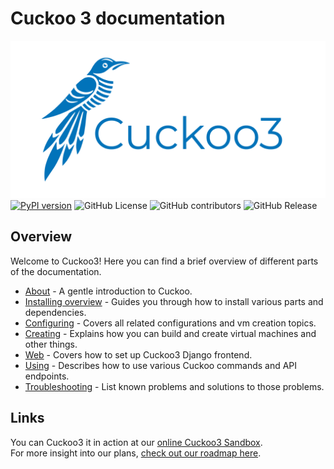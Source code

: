 # Cuckoo 3 documentation

<img src="assets/images/cuckoo3-logo.png"  alt="cuckoo3 logo"/>
<a href="https://badge.fury.io/py/Cuckoo3"><img src="https://badge.fury.io/py/Cuckoo3.svg" alt="PyPI version" height="24"></a>
<img alt="GitHub License" src="https://img.shields.io/github/license/cert-ee/cuckoo3" height="24">
<img alt="GitHub contributors" src="https://img.shields.io/github/contributors/cert-ee/cuckoo3" height="24">
<img alt="GitHub Release" src="https://img.shields.io/github/v/release/cert-ee/cuckoo3?display_name=release&logoSize=24" height="24">

## Overview

Welcome to Cuckoo3!
Here you can find a brief overview of different parts of the documentation.

- [About](about/cuckoo.md) - A gentle introduction to Cuckoo.
- [Installing overview](installing/overview.md) - Guides you through how to install various parts and dependencies.
- [Configuring](configuring/index.md) - Covers all related configurations and vm creation topics.
- [Creating](creating/index.md) - Explains how you can build and create virtual machines and other things.
- [Web](web/ui.md) - Covers how to set up Cuckoo3 Django frontend.
- [Using](usage/index.md) - Describes how to use various Cuckoo commands and API endpoints.
- [Troubleshooting](faq/common.md) - List known problems and solutions to 
those problems.

## Links

You can Cuckoo3 it in action at our [online Cuckoo3 Sandbox](https://cuckoo-hatch.cert.ee/).  
For more insight into our plans, [check out our roadmap here](https://github.com/orgs/cert-ee/projects/1/views/1).
